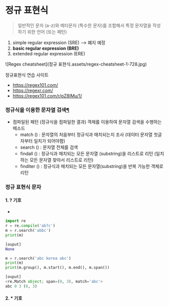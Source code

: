 # 정규 표현식

> 일반적인 문자 (a-z)와 메타문자 (특수한 문자)를 조합해서 특정 문자열을 작성하기 위한 언어 (또는 패턴)

1. simple regular expression (SRE) --> 폐지 예정 
2. **basic regular expression (BRE)**
3. extended regular expression (ERE)

![Regex cheatsheet](정규 표현식.assets/regex-cheatsheet-1-728.jpg)



정규표현식 연습 사이트

* https://regex101.com/
* https://regexr.com/
* https://regex101.com/r/pZ8IMu/1/

### 정규식을 이용한 문자열 검색[¶](http://localhost:8888/notebooks/Documents/멀티캠퍼스_데이터사이언스/파이썬실습/20210620_01_정규표현식(RegularExpression).ipynb#정규식을-이용한-문자열-검색)

- 컴파일된 패턴 (정규식을 컴파일한 결과) 객체를 이용하여 문자열 검색을 수행하는 메소드
  - match () : 문자열의 처음부터 정규식과 매치되는지 조사 (데이터 문자열 첫글자부터 일치가 되어야함)
  - search () : 문자열 전체를 검색
  - findall () : 정규식과 매치되는 모든 문자열 (substring)을 리스트로 리턴 (일치하는 모든 문자열 찾아서 리스트로 리턴)
  - finditer () : 정규식과 매치되는 모든 문자열(substring)을 반복 가능한 객체로 리턴



### 정규 표현식 문자

#### 1. ? 기호

* 

```python
import re
r = re.compile('ab?c')
m = r.search('abbc')
print(m)

[ouput]
None

m = r.search('abc korea abc')
print(m)
print(m.group(), m.start(), m.end(), m.span())

[ouput]
<re.Match object; span=(0, 3), match='abc'>
abc 0 3 (0, 3)
```

#### 2.  * 기호

